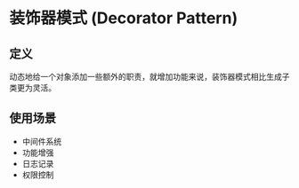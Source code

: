 # 装饰器模式 (Decorator Pattern)

## 定义
动态地给一个对象添加一些额外的职责，就增加功能来说，装饰器模式相比生成子类更为灵活。

## 使用场景
- 中间件系统
- 功能增强
- 日志记录
- 权限控制